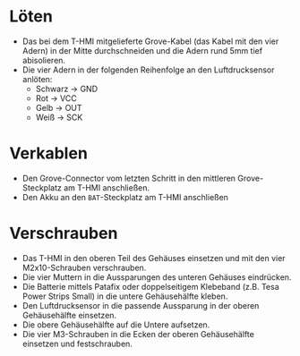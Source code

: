 # Löten

- Das bei dem T-HMI mitgelieferte Grove-Kabel (das Kabel mit den vier Adern) in der Mitte durchschneiden und die Adern rund 5mm tief abisolieren.
- Die vier Adern in der folgenden Reihenfolge an den Luftdrucksensor anlöten:
   - Schwarz -> GND
   - Rot -> VCC
   - Gelb -> OUT
   - Weiß -> SCK

# Verkablen

- Den Grove-Connector vom letzten Schritt in den mittleren Grove-Steckplatz am T-HMI anschließen.
- Den Akku an den `BAT`-Steckplatz am T-HMI anschließen

# Verschrauben

- Das T-HMI in den oberen Teil des Gehäuses einsetzen und mit den vier M2x10-Schrauben verschrauben.
- Die vier Muttern in die Aussparungen des unteren Gehäuses eindrücken.
- Die Batterie mittels Patafix oder doppelseitigem Klebeband (z.B. Tesa Power Strips Small) in die untere Gehäusehälfte kleben.
- Den Luftdrucksensor in die passende Aussparung in der oberen Gehäusehälfte einsetzen.
- Die obere Gehäusehälfte auf die Untere aufsetzen.
- Die vier M3-Schrauben in die Ecken der oberen Gehäusehälfte einsetzen und festschrauben.

